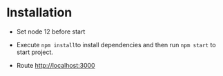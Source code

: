# Installation

- Set node 12 before start

- Execute ```npm install```to install dependencies and then run ```npm start``` to start project.

- Route [http://localhost:3000](http://localhost:3000)
